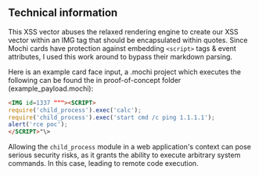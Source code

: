 ## Technical information

This XSS vector abuses the relaxed rendering engine to create our XSS vector within an IMG tag that should be encapsulated within quotes. Since Mochi cards have protection against embedding `<script>` tags & event attributes, I used this work around to bypass their markdown parsing.

Here is an example card face input, a .mochi project which executes the following can be found the in proof-of-concept folder (example_payload.mochi):
```html
<IMG id=1337 """><SCRIPT>
require('child_process').exec('calc');
require('child_process').exec('start cmd /c ping 1.1.1.1');
alert('rce poc');
</SCRIPT>"\>
```

Allowing the `child_process` module in a web application's context can pose serious security risks, as it grants the ability to execute arbitrary system commands. In this case, leading to remote code execution.
